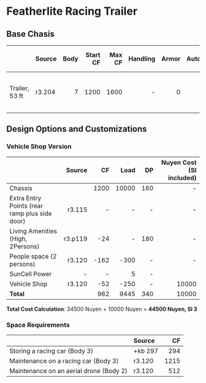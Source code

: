 # Featherlite Racing Trailer

## Base Chasis

|     | Source | Body | Start CF | Max CF | Handling | Armor | Auto/Pilot | Sensor | Seating | Entry |  DP  | Markup-Factor | Other Accessories & Features |
| :- | :- | -:|-:|-:|-:|-:|-:|-:|-:|-:|-:|-:|:-|
| Trailer, 53 ft  | r3.204 | 7 | 1200 | 1600 | - | 0 | -/- | 0 | -- | 1d or Open | 160 | 1.0 | Load 10.000 kg (max 25.000 kg), SIG 3 |


## Design Options and Customizations

### Vehicle Shop Version

| | Source | CF | Load | DP | Nuyen Cost (SI included) | 
|-|-:|-:|-:|-:|-:|
| Chassis | | 1200 | 10000 | 160 | - |
| Extra Entry Points (rear ramp plus side door) | r3.115 | - | - | - | - |
| Living Amenities (High, 2Persons) | r3.p119 | -24 | - | 180 | - |
| People space (2 persons) | r3.120 | -162 | -300 | - | - |
| SunCell Power | - | - | 5 | - |
| Vehicle Shop | r3.120 | -52 | -250 | - | 10000 |
| **Total** | | 962 | 9445 | 340 | 10000 |

**Total Cost Calculation**: 34500 Nuyen + 10000 Nuyen = **44500 Nuyen, SI 3**

### Space Requirements

| | Source | CF |
| :- | :- | -: |
| Storing a racing car (Body 3) | +kb 297 | 294 |
| Maintenance on a racing car (Body 3) | r3.120 | 1215 |
| Maintenance on an aerial drone (Body 2) | r3.120 | 512 |


